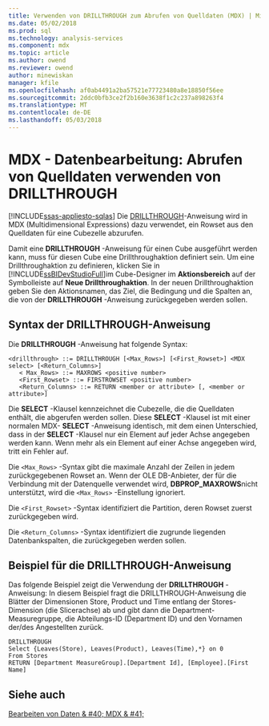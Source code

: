 ```yaml
---
title: Verwenden von DRILLTHROUGH zum Abrufen von Quelldaten (MDX) | Microsoft Docs
ms.date: 05/02/2018
ms.prod: sql
ms.technology: analysis-services
ms.component: mdx
ms.topic: article
ms.author: owend
ms.reviewer: owend
author: minewiskan
manager: kfile
ms.openlocfilehash: af0ab4491a2ba57521e77723480a8e18850f56ee
ms.sourcegitcommit: 2ddc0bfb3ce2f2b160e3638f1c2c237a898263f4
ms.translationtype: MT
ms.contentlocale: de-DE
ms.lasthandoff: 05/03/2018
---
```

# <a name="mdx-data-manipulation---retrieve-source-data-using-drillthrough"></a>MDX - Datenbearbeitung: Abrufen von Quelldaten verwenden von DRILLTHROUGH
[!INCLUDE[ssas-appliesto-sqlas](../../../includes/ssas-appliesto-sqlas.md)]
  Die [DRILLTHROUGH](../../../mdx/mdx-data-manipulation-drillthrough.md)-Anweisung wird in MDX (Multidimensional Expressions) dazu verwendet, ein Rowset aus den Quelldaten für eine Cubezelle abzurufen.  
  
 Damit eine **DRILLTHROUGH** -Anweisung für einen Cube ausgeführt werden kann, muss für diesen Cube eine Drillthroughaktion definiert sein. Um eine Drillthroughaktion zu definieren, klicken Sie in [!INCLUDE[ssBIDevStudioFull](../../../includes/ssbidevstudiofull-md.md)]im Cube-Designer im **Aktionsbereich** auf der Symbolleiste auf **Neue Drillthroughaktion**. In der neuen Drillthroughaktion geben Sie den Aktionsnamen, das Ziel, die Bedingung und die Spalten an, die von der **DRILLTHROUGH** -Anweisung zurückgegeben werden sollen.  
  
## <a name="drillthrough-statement-syntax"></a>Syntax der DRILLTHROUGH-Anweisung  
 Die **DRILLTHROUGH** -Anweisung hat folgende Syntax:  
  
```  
<drillthrough> ::= DRILLTHROUGH [<Max_Rows>] [<First_Rowset>] <MDX select> [<Return_Columns>]  
   < Max_Rows> ::= MAXROWS <positive number>  
   <First_Rowset> ::= FIRSTROWSET <positive number>  
   <Return_Columns> ::= RETURN <member or attribute> [, <member or attribute>]  
```  
  
 Die **SELECT** -Klausel kennzeichnet die Cubezelle, die die Quelldaten enthält, die abgerufen werden sollen. Diese **SELECT** -Klausel ist mit einer normalen MDX- **SELECT** -Anweisung identisch, mit dem einen Unterschied, dass in der **SELECT** -Klausel nur ein Element auf jeder Achse angegeben werden kann. Wenn mehr als ein Element auf einer Achse angegeben wird, tritt ein Fehler auf.  
  
 Die `<Max_Rows>` -Syntax gibt die maximale Anzahl der Zeilen in jedem zurückgegebenen Rowset an. Wenn der OLE DB-Anbieter, der für die Verbindung mit der Datenquelle verwendet wird, **DBPROP_MAXROWS**nicht unterstützt, wird die `<Max_Rows>` -Einstellung ignoriert.  
  
 Die `<First_Rowset>` -Syntax identifiziert die Partition, deren Rowset zuerst zurückgegeben wird.  
  
 Die `<Return_Columns>` -Syntax identifiziert die zugrunde liegenden Datenbankspalten, die zurückgegeben werden sollen.  
  
## <a name="drillthrough-statement-example"></a>Beispiel für die DRILLTHROUGH-Anweisung  
 Das folgende Beispiel zeigt die Verwendung der **DRILLTHROUGH** -Anweisung: In diesem Beispiel fragt die DRILLTHROUGH-Anweisung die Blätter der Dimensionen Store, Product und Time entlang der Stores-Dimension (die Slicerachse) ab und gibt dann die Department-Measuregruppe, die Abteilungs-ID (Department ID) und den Vornamen der/des Angestellten zurück.  
  
```  
DRILLTHROUGH  
Select {Leaves(Store), Leaves(Product), Leaves(Time),*} on 0  
From Stores  
RETURN [Department MeasureGroup].[Department Id], [Employee].[First Name]  
```  
  
## <a name="see-also"></a>Siehe auch  
 [Bearbeiten von Daten & #40; MDX & #41;](../../../analysis-services/multidimensional-models/mdx/mdx-data-manipulation-manipulating-data.md)  
  
  
